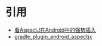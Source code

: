 # 引用

 - [看AspectJ在Android中的强势插入](http://www.jianshu.com/p/5c9f1e8894ec)
 - [gradle_plugin_android_aspectjx](https://github.com/HujiangTechnology/gradle_plugin_android_aspectjx)

